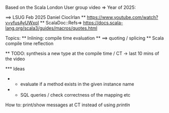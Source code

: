 Based on the Scala London User group video =>
Year of 2025: 

==> LSUG Feb 2025 Daniel Ciocîrlan
** https://www.youtube.com/watch?v=yfusAyUWxoI
** ScalaDoc::Refs=>
https://docs.scala-lang.org/scala3/guides/macros/quotes.html

Topics:
** Inlining: compile time evaluation
** ==> quoting / splicing
** Scala compile time reflection

** TODO: synthesis a new type at the compile time / CT -> last 10 mins of the video

*** Ideas
* - evaluate if a method exists in the given instance name
* - SQL queries / check correctness of the mapping etc

How to: print/show messages at CT instead of using _println_